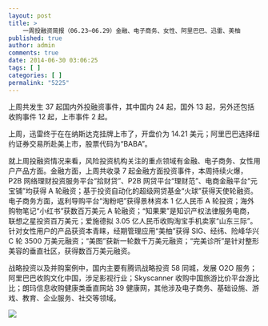 ```yaml
---
layout: post
title: >
    一周投融资简报（06.23—06.29）金融、电子商务、女性、阿里巴巴、迅雷、美柚
published: true
author: admin
comments: true
date: 2014-06-30 03:06:25
tags: [ ]
categories: [ ]
permalink: "5225"
---
```

上周共发生 37 起国内外投融资事件，其中国内 24 起，国外 13 起，另外还包括收购事件 12 起，上市事件 2 起。

上周，迅雷终于在在纳斯达克挂牌上市了，开盘价为 14.21 美元；阿里巴巴选择纽约证券交易所赴美上市，股票代码为“BABA”。

就上周投融资情况来看，风险投资机构关注的重点领域有金融、电子商务、女性用户产品方面。金融方面，上周共收录 7 起金融方面投资事件，本周持续火爆，P2B 网络理财投资服务平台“拾财贷”、P2B 网贷平台“理财范”、电商金融平台“元宝铺”均获得 A 轮融资；基于投资自动化的超级网贷基金“火球”获得天使轮融资。电子商务方面，返利导购平台“淘粉吧”获得景林资本 1 亿人民币 A 轮投资；海外购物笔记“小红书”获数百万美元 A 轮融资；“知果果”是知识产权法律服务电商，联想之星投资百万美元；爱施德拟 3.05 亿人民币收购淘宝手机卖家“山东三际”。针对女性用户的产品获资本青睐，经期管理应用“美柚”获得 SIG、经纬、险峰华兴 C 轮 3500 万美元融资；“美图”获新一轮数千万美元融资；“完美诊所”是针对整形美容的垂直社区，获得数百万美元融资。

战略投资以及并购案例中，国内主要有腾讯战略投资 58 同城，发展 O2O 服务；阿里巴巴收购文化中国，涉足影视行业；Skyscanner 收购中国旅游比价平台游比比；朗玛信息收购健康类垂直网站 39 健康网，其他涉及电子商务、基础设施、游戏、教育、企业服务、社交等领域。

![][1]

&nbsp;

&nbsp;

 [1]: http://yongz.com/yz/wp-content/uploads/2014/06/4ee829e80113a3d04bb31d326ef8cbd8.png